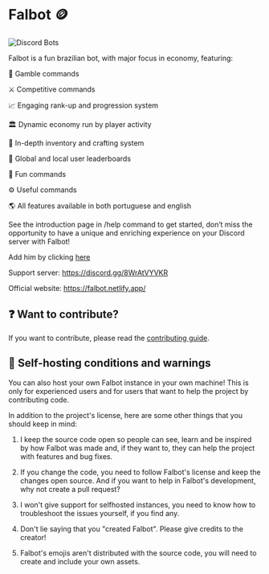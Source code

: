 # Falbot 🪙

![Discord Bots](https://top.gg/api/widget/upvotes/742331813539872798.svg)

Falbot is a fun brazilian bot, with major focus in economy, featuring:

🎲 Gamble commands

⚔️ Competitive commands

📈 Engaging rank-up and progression system

🏛️ Dynamic economy run by player activity

🎒 In-depth inventory and crafting system

👑 Global and local user leaderboards

🎉 Fun commands

⚙️ Useful commands

🌎 All features available in both portuguese and english

See the introduction page in /help command to get started, don’t miss the opportunity to have a unique and enriching experience on your Discord server with Falbot!

Add him by clicking [here](https://discord.com/oauth2/authorize?client_id=742331813539872798&permissions=330816&scope=bot%20applications.commands)

Support server: <https://discord.gg/8WrAtVYVKR>

Official website: <https://falbot.netlify.app/>

## ❓ Want to contribute?

If you want to contribute, please read the [contributing guide](CONTRIBUTING.md).

## 🚀 Self-hosting conditions and warnings

You can also host your own Falbot instance in your own machine! This is only for experienced users and for users that want to help the project by contributing code.

In addition to the project's license, here are some other things that you should keep in mind:

1. I keep the source code open so people can see, learn and be inspired by how Falbot was made and, if they want to, they can help the project with features and bug fixes.

2. If you change the code, you need to follow Falbot's license and keep the changes open source. And if you want to help in Falbot's development, why not create a pull request?

3. I won't give support for selfhosted instances, you need to know how to troubleshoot the issues yourself, if you find any.

4. Don't lie saying that you "created Falbot". Please give credits to the creator!

5. Falbot's emojis aren't distributed with the source code, you will need to create and include your own assets.
